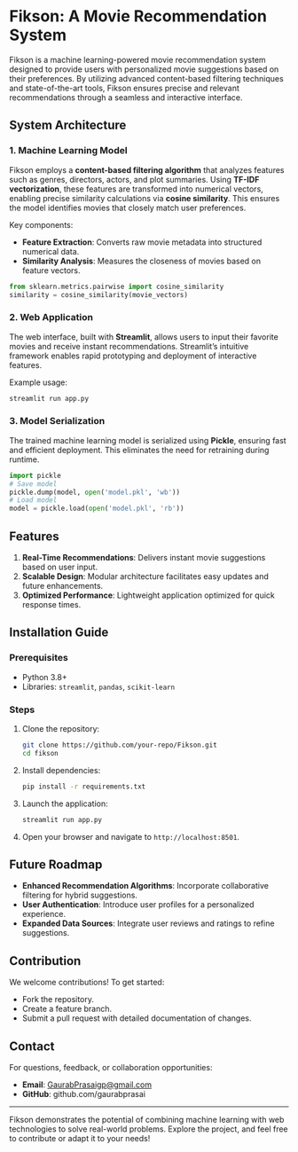 # Fikson: A Movie Recommendation System

Fikson is a machine learning-powered movie recommendation system designed to provide users with personalized movie suggestions based on their preferences. By utilizing advanced content-based filtering techniques and state-of-the-art tools, Fikson ensures precise and relevant recommendations through a seamless and interactive interface.

## System Architecture

### 1. Machine Learning Model
Fikson employs a **content-based filtering algorithm** that analyzes features such as genres, directors, actors, and plot summaries. Using **TF-IDF vectorization**, these features are transformed into numerical vectors, enabling precise similarity calculations via **cosine similarity**. This ensures the model identifies movies that closely match user preferences.

Key components:
- **Feature Extraction**: Converts raw movie metadata into structured numerical data.
- **Similarity Analysis**: Measures the closeness of movies based on feature vectors.

```python
from sklearn.metrics.pairwise import cosine_similarity
similarity = cosine_similarity(movie_vectors)
```

### 2. Web Application
The web interface, built with **Streamlit**, allows users to input their favorite movies and receive instant recommendations. Streamlit’s intuitive framework enables rapid prototyping and deployment of interactive features.

Example usage:
```bash
streamlit run app.py
```

### 3. Model Serialization
The trained machine learning model is serialized using **Pickle**, ensuring fast and efficient deployment. This eliminates the need for retraining during runtime.

```python
import pickle
# Save model
pickle.dump(model, open('model.pkl', 'wb'))
# Load model
model = pickle.load(open('model.pkl', 'rb'))
```

## Features

1. **Real-Time Recommendations**: Delivers instant movie suggestions based on user input.
2. **Scalable Design**: Modular architecture facilitates easy updates and future enhancements.
3. **Optimized Performance**: Lightweight application optimized for quick response times.

## Installation Guide

### Prerequisites
- Python 3.8+
- Libraries: `streamlit`, `pandas`, `scikit-learn`

### Steps
1. Clone the repository:
   ```bash
   git clone https://github.com/your-repo/Fikson.git
   cd fikson
   ```
2. Install dependencies:
   ```bash
   pip install -r requirements.txt
   ```
3. Launch the application:
   ```bash
   streamlit run app.py
   ```
4. Open your browser and navigate to `http://localhost:8501`.

## Future Roadmap

- **Enhanced Recommendation Algorithms**: Incorporate collaborative filtering for hybrid suggestions.
- **User Authentication**: Introduce user profiles for a personalized experience.
- **Expanded Data Sources**: Integrate user reviews and ratings to refine suggestions.

## Contribution
We welcome contributions! To get started:
- Fork the repository.
- Create a feature branch.
- Submit a pull request with detailed documentation of changes.

## Contact
For questions, feedback, or collaboration opportunities:
- **Email**: GaurabPrasaigp@gmail.com
- **GitHub**: github.com/gaurabprasai

---

Fikson demonstrates the potential of combining machine learning with web technologies to solve real-world problems. Explore the project, and feel free to contribute or adapt it to your needs!

